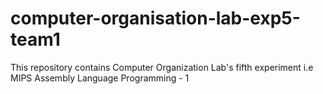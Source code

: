 # computer-organisation-lab-exp5-team1
This repository contains Computer Organization Lab's fifth experiment i.e MIPS Assembly Language Programming - 1
